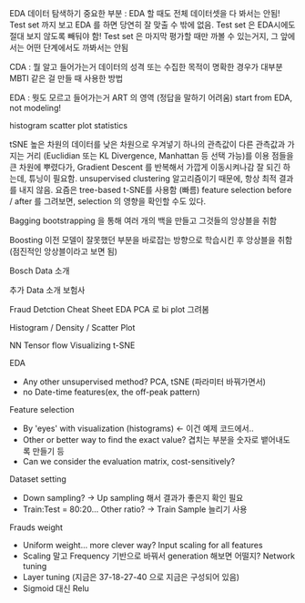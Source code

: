 EDA
데이터 탐색하기
중요한 부분 : EDA 할 때도 전체 데이터셋을 다 봐서는 안됨! Test set 까지 보고 EDA 를 하면 당연히 잘 맞출 수 밖에 없음.
Test set 은 EDA시에도 절대 보지 않도록 빼둬야 함!
Test set 은 마지막 평가할 때만 까볼 수 있는거지, 그 앞에서는 어떤 단계에서도 까봐서는 안됨

CDA : 
뭘 알고 들어가는거
데이터의 성격 또는 수집한 목적이 명확한 경우가 대부분
MBTI 같은 걸 만들 때 사용한 방법

EDA : 
뭣도 모르고 들어가는거
ART 의 영역 (정답을 말하기 어려움)
start from EDA, not modeling!

histogram
scatter plot
statistics

tSNE
높은 차원의 데이터를 낮은 차원으로 우겨넣기
하나의 관측값이 다른 관측값과 가지는 거리 (Euclidian 또는 KL Divergence, Manhattan 등 선택 가능)를 이용
점들을 큰 차원에 뿌렸다가, Gradient Descent 를 반복해서 가깝게 이동시켜나감
잘 되긴 하는데, 튜닝이 필요함. unsupervised clustering 알고리즘이기 때문에, 항상 최적 결과를 내지 않음.
요즘은 tree-based t-SNE를 사용함 (빠름)
feature selection before / after 를 그려보면, selection 의 영향을 확인할 수도 있다.


Bagging
bootstrapping 을 통해 여러 개의 백을 만들고 그것들의 앙상블을 취함

Boosting
이전 모델이 잘못했던 부분을 바로잡는 방향으로 학습시킨 후 앙상블을 취함 (점진적인 앙상블이라고 보면 됨)

Bosch Data 소개



추가 Data 소개
보험사

Fraud Detction Cheat Sheet
EDA
PCA 로 bi plot 그려봄

Histogram / Density / Scatter Plot

NN
Tensor flow
Visualizing
t-SNE

EDA
- Any other unsupervised method? PCA, tSNE (파라미터 바꿔가면서)
- no Date-time features(ex, the off-peak pattern)

Feature selection
- By 'eyes' with visualization (histograms) <- 이건 예제 코드에서..
- Other or better way to find the exact value? 겹치는 부분을 숫자로 뱉어내도록 만들기 등
- Can we consider the evaluation matrix, cost-sensitively?

Dataset setting
 - Down sampling? -> Up sampling 해서 결과가 좋은지 확인 필요
 - Train:Test = 80:20... Other ratio? -> Train Sample 늘리기 사용
 
Frauds weight
 - Uniform weight... more clever way?
Input scaling for all features
 - Scaling 말고 Frequency 기반으로 바꿔서 generation 해보면 어떨지?
Network tuning
 - Layer tuning (지금은 37-18-27-40 으로 지금은 구성되어 있음)
 - Sigmoid 대신 Relu





